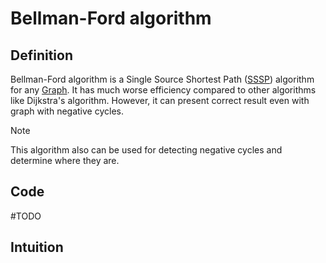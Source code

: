 # Bellman-Ford algorithm
## Definition
Bellman-Ford algorithm is a Single Source Shortest Path ([SSSP](SSSP)) algorithm for any [Graph](Graph.md). It has much worse efficiency compared to other algorithms like Dijkstra's algorithm. However, it can present correct result even with graph with negative cycles.
> [!Note] 
> This algorithm also can be used for detecting negative cycles and determine where they are.

## Code
#TODO 

## Intuition
